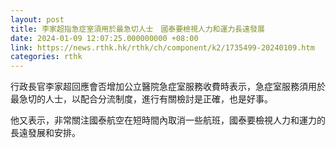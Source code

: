 ```yaml
---
layout: post
title: 李家超指急症室須用於最急切人士　國泰要檢視人力和運力長遠發展
date: 2024-01-09 12:07:25.000000000 +08:00
link: https://news.rthk.hk/rthk/ch/component/k2/1735499-20240109.htm
categories: rthk
---
```


行政長官李家超回應會否增加公立醫院急症室服務收費時表示，急症室服務須用於最急切的人士，以配合分流制度，進行有關檢討是正確，也是好事。

他又表示，非常關注國泰航空在短時間內取消一些航班，國泰要檢視人力和運力的長遠發展和安排。
